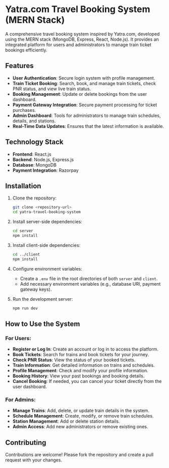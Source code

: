# Yatra.com Travel Booking System (MERN Stack)

A comprehensive travel booking system inspired by Yatra.com, developed using the MERN stack (MongoDB, Express, React, Node.js). It provides an integrated platform for users and administrators to manage train ticket bookings efficiently.

## Features

- **User Authentication**: Secure login system with profile management.
- **Train Ticket Booking**: Search, book, and manage train tickets, check PNR status, and view live train status.
- **Booking Management**: Update or delete bookings from the user dashboard.
- **Payment Gateway Integration**: Secure payment processing for ticket purchases.
- **Admin Dashboard**: Tools for administrators to manage train schedules, details, and stations.
- **Real-Time Data Updates**: Ensures that the latest information is available.

## Technology Stack

- **Frontend**: React.js
- **Backend**: Node.js, Express.js
- **Database**: MongoDB
- **Payment Integration**: Razorpay

## Installation

1. Clone the repository:
    ```bash
    git clone <repository-url>
    cd yatra-travel-booking-system
    ```

2. Install server-side dependencies:
    ```bash
    cd server
    npm install
    ```

3. Install client-side dependencies:
    ```bash
    cd ../client
    npm install
    ```

4. Configure environment variables:
   - Create a `.env` file in the root directories of both `server` and `client`.
   - Add necessary environment variables (e.g., database URI, payment gateway keys).

5. Run the development server:
    ```bash
    npm run dev
    ```

## How to Use the System

### For Users:
- **Register or Log In**: Create an account or log in to access the platform.
- **Book Tickets**: Search for trains and book tickets for your journey.
- **Check PNR Status**: View the status of your booked tickets.
- **Train Information**: Get detailed information on trains and schedules.
- **Profile Management**: Check and modify your profile information.
- **Booking History**: View your past bookings and booking details.
- **Cancel Booking**: If needed, you can cancel your ticket directly from the user dashboard.

### For Admins:
- **Manage Trains**: Add, delete, or update train details in the system.
- **Schedule Management**: Create, modify, or remove train schedules.
- **Station Management**: Add or delete station details.
- **Admin Access**: Add new administrators or remove existing ones.


## Contributing

Contributions are welcome! Please fork the repository and create a pull request with your changes.

<!-- ## License

This project is licensed under the MIT License. -->

